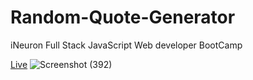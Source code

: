 # Random-Quote-Generator

iNeuron Full Stack JavaScript Web developer BootCamp

[Live](https://z-random-quote-genrator.netlify.app/)
![Screenshot (392)](https://user-images.githubusercontent.com/110910838/214804627-2d5ecb0d-1cd9-43c5-8e34-b61be9dd1dc6.png)
